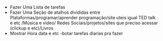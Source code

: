 - Fazer Uma Lista de tarefas
- Fazer Uma Seção de atalhos divididas entre Plataformas/programar/aprender programação/site uteis igual TED talk e etc /Música e vídeo/ Redes Sociais/projetos/sites que preciso acessar (clickup e etc)/Livros
- Mostrar Hora data e etc
-botar tarefas diarias pra fazer